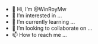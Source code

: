 - 👋 Hi, I’m @WinRoyMw
- 👀 I’m interested in ...
- 🌱 I’m currently learning ...
- 💞️ I’m looking to collaborate on ...
- 📫 How to reach me ...

<!---
WinRoyMw/WinRoyMw is a ✨ special ✨ repository because its `README.md` (this file) appears on your GitHub profile.
You can click the Preview link to take a look at your changes.
--->
